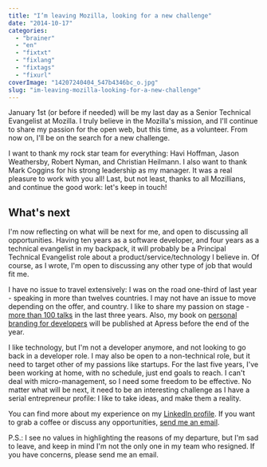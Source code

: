 ```yaml
---
title: "I’m leaving Mozilla, looking for a new challenge"
date: "2014-10-17"
categories: 
  - "brainer"
  - "en"
  - "fixtxt"
  - "fixlang"
  - "fixtags"
  - "fixurl"
coverImage: "14207240404_547b4346bc_o.jpg"
slug: "im-leaving-mozilla-looking-for-a-new-challenge"
---
```


January 1st (or before if needed) will be my last day as a Senior Technical Evangelist at Mozilla. I truly believe in the Mozilla's mission, and I'll continue to share my passion for the open web, but this time, as a volunteer. From now on, I'll be on the search for a new challenge.

I want to thank my rock star team for everything: Havi Hoffman, Jason Weathersby, Robert Nyman, and Christian Heilmann. I also want to thank Mark Coggins for his strong leadership as my manager. It was a real pleasure to work with you all! Last, but not least, thanks to all Mozillians, and continue the good work: let's keep in touch!

## What's next

I'm now reflecting on what will be next for me, and open to discussing all opportunities. Having ten years as a software developer, and four years as a technical evangelist in my backpack, it will probably be a Principal Technical Evangelist role about a product/service/technology I believe in. Of course, as I wrote, I'm open to discussing any other type of job that would fit me.

I have no issue to travel extensively: I was on the road one-third of last year - speaking in more than twelves countries. I may not have an issue to move depending on the offer, and country. I like to share my passion on stage - [more than 100 talks](http://fred.dev/speaking/ "Frédéric Harper's speaking experience") in the last three years. Also, my book on [personal branding for developers](https://www.apress.com/9781484200025 "Frédéric Harper's book on Personal Branding for developers at Apress") will be published at Apress before the end of the year.

I like technology, but I'm not a developer anymore, and not looking to go back in a developer role. I may also be open to a non-technical role, but it need to target other of my passions like startups. For the last five years, I've been working at home, with no schedule, just end goals to reach. I can't deal with micro-management, so I need some freedom to be effective. No matter what will be next, it need to be an interesting challenge as I have a serial entrepreneur profile: I like to take ideas, and make them a reality.

You can find more about my experience on my [LinkedIn profile](https://www.linkedin.com/in/fredericharper "Frédéric Harper's LinkedIn profile"). If you want to grab a coffee or discuss any opportunities, [send me an email](mailto:fharper@oocz.net "Frédéric Harper's email").

P.S.: I see no values in highlighting the reasons of my departure, but I'm sad to leave, and keep in mind I'm not the only one in my team who resigned. If you have concerns, please send me an email.
